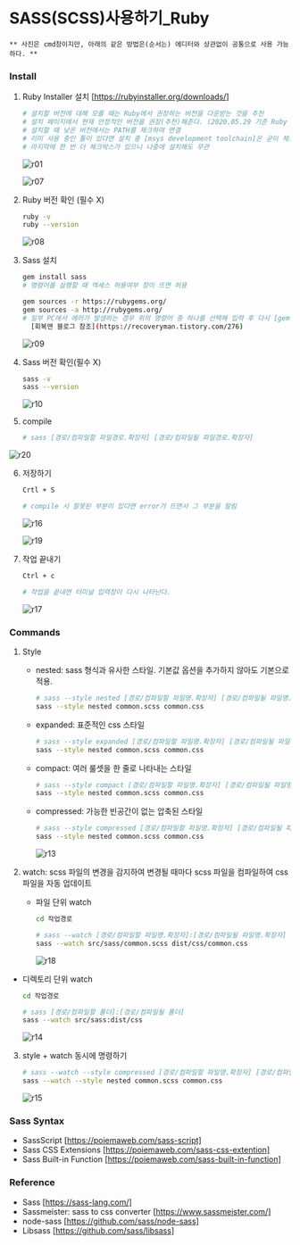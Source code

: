 SASS(SCSS)사용하기_Ruby
==
~~~
** 사진은 cmd창이지만, 아래의 같은 방법은(순서는) 에디터와 상관없이 공통으로 사용 가능하다. **
~~~

### Install
1. Ruby Installer 설치 [https://rubyinstaller.org/downloads/]

   ~~~bash
   # 설치할 버전에 대해 모를 때는 Ruby에서 권장하는 버전을 다운받는 것을 추천
   # 설치 페이지에서 현재 안정적인 버전을 권장(추천)해준다. (2020.05.29 기준 Ruby + Devkit 2.6.X (x64) 권장)
   # 설치할 때 낮은 버전에서는 PATH를 체크하여 연결
   # 이미 사용 중인 툴이 있다면 설치 중 [msys development toolchain]은 굳이 체크하지 않아도 되며, 
   # 마지막에 한 번 더 체크박스가 있으니 나중에 설치해도 무관
   ~~~
   ![r01](https://user-images.githubusercontent.com/57767002/83221435-c767b500-a1b0-11ea-938c-0f7ca6b71edc.jpg)
   
   ![r07](https://user-images.githubusercontent.com/57767002/83221728-87ed9880-a1b1-11ea-96f4-9dbc73ee1375.jpg)
   
2. Ruby 버전 확인 (필수 X)

   ~~~bash
   ruby -v
   ruby --version
   ~~~
   ![r08](https://user-images.githubusercontent.com/57767002/83222698-e3b92100-a1b3-11ea-820c-503f77cd8098.jpg)
   
3. Sass 설치

   ~~~bash
   gem install sass
   # 명령어를 실행할 때 엑세스 허용여부 창이 뜨면 허용
   
   gem sources -r https://rubygems.org/
   gem sources -a http://rubygems.org/
   # 일부 PC에서 에러가 발생하는 경우 위의 명령어 중 하나를 선택해 입력 후 다시 [gem install sass]
     [회복맨 블로그 참조](https://recoveryman.tistory.com/276)
   ~~~
   ![r09](https://user-images.githubusercontent.com/57767002/83222699-e4ea4e00-a1b3-11ea-9386-71711c1cd97f.jpg)
   
4. Sass 버전 확인(필수 X)

   ~~~bash
   sass -v
   sass --version
   ~~~
   ![r10](https://user-images.githubusercontent.com/57767002/83222700-e582e480-a1b3-11ea-9dcc-b5b61dab1ebd.jpg)
   
5. compile

   ~~~bash
   # sass [경로/컴파일할 파일경로.확장자] [경로/컴파일될 파일경로.확장자]
   ~~~
  ![r20](https://user-images.githubusercontent.com/57767002/83377696-64288d80-a411-11ea-826f-26b67ff16cf7.jpg)

6. 저장하기

   ~~~bash
   Crtl + S
   
   # compile 시 잘못된 부분이 있다면 error가 뜨면서 그 부분을 알림
   ~~~
   ![r16](https://user-images.githubusercontent.com/57767002/83368781-100fb000-a3f5-11ea-819e-0a95a6ffe09e.jpg)
   
   ![r19](https://user-images.githubusercontent.com/57767002/83369983-f83a2b00-a3f8-11ea-9750-b4dd775d87b8.jpg)

7. 작업 끝내기

   ~~~bash
   Ctrl + c
   
   # 작업을 끝내면 터미널 입력창이 다시 나타난다.
   ~~~
   ![r17](https://user-images.githubusercontent.com/57767002/83368621-806a0180-a3f4-11ea-8223-a60e2ac76322.jpg)
   
### Commands 
1. Style
   
   + nested: sass 형식과 유사한 스타일. 기본값 옵션을 추가하지 않아도 기본으로 적용.
   
     ~~~bash
     # sass --style nested [경로/컴파일할 파일명.확장자] [경로/컴파일될 파일명.확장자]
     sass --style nested common.scss common.css
     ~~~

   + expanded: 표준적인 css 스타일
   
     ~~~bash
     # sass --style expanded [경로/컴파일할 파일명.확장자] [경로/컴파일될 파일명.확장자]
     sass --style nested common.scss common.css
     ~~~

   + compact: 여러 룰셋을 한 줄로 나타내는 스타일
   
     ~~~bash
     # sass --style compact [경로/컴파일할 파일명.확장자] [경로/컴파일될 파일명.확장자]
     sass --style nested common.scss common.css
     ~~~

   + compressed: 가능한 빈공간이 없는 압축된 스타일
   
     ~~~bash
     # sass --style compressed [경로/컴파일할 파일명.확장자] [경로/컴파일될 파일명.확장자]
     sass --style nested common.scss common.css
     ~~~
   
     ![r13](https://user-images.githubusercontent.com/57767002/83368682-adb6af80-a3f4-11ea-9add-f49a42831ced.jpg)
     
2. watch: scss 파일의 변경을 감지하여 변경될 때마다 scss 파일을 컴파일하여 css 파일을 자동 업데이트

   + 파일 단위 watch
   
     ~~~bash
     cd 작업경로

     # sass --watch [경로/컴파일할 파일명.확장자]:[경로/컴파일될 파일명.확장자]
     sass --watch src/sass/common.scss dist/css/common.css
     ~~~
     ![r18](https://user-images.githubusercontent.com/57767002/83369984-f96b5800-a3f8-11ea-8e70-239657eb7980.jpg)
  
  + 디렉토리 단위 watch
  
     ~~~bash
     cd 작업경로

     # sass [경로/컴파일할 폴더]:[경로/컴파일될 폴더]
     sass --watch src/sass:dist/css
     ~~~
     ![r14](https://user-images.githubusercontent.com/57767002/83368665-9972b280-a3f4-11ea-86cd-63060a3117d3.jpg)
  
3. style + watch 동시에 명령하기

   ~~~bash
   # sass --watch --style compressed [경로/컴파일할 파일명.확장자] [경로/컴파일될 파일명.확장자]
   sass --watch --style nested common.scss common.css
   ~~~
   ![r15](https://user-images.githubusercontent.com/57767002/83368600-66302380-a3f4-11ea-8f2b-1107d9721ea3.jpg)

  

### Sass Syntax
+ SassScript [https://poiemaweb.com/sass-script]
+ Sass CSS Extensions [https://poiemaweb.com/sass-css-extention]
+ Sass Built-in Function [https://poiemaweb.com/sass-built-in-function]


### Reference
+ Sass [https://sass-lang.com/]
+ Sassmeister: sass to css converter [https://www.sassmeister.com/]
+ node-sass [https://github.com/sass/node-sass]
+ Libsass [https://github.com/sass/libsass]
